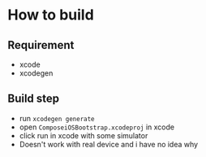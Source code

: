 # How to build

## Requirement
 - xcode
 - xcodegen

## Build step
 - run `xcodegen generate`
 - open `ComposeiOSBootstrap.xcodeproj` in xcode
 - click run in xcode with some simulator
 - Doesn't work with real device and i have no idea why